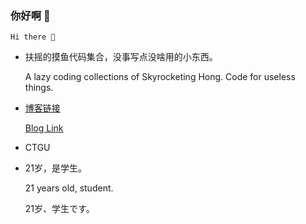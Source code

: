 ### 你好啊 👋
    
    Hi there 👋
- 扶摇的摸鱼代码集合，没事写点没啥用的小东西。
  
  A lazy coding collections of Skyrocketing Hong. Code for useless things.
- [博客链接](https://skyrocketing.ninja/)

  [Blog Link](https://skyrocketing.ninja/)
- CTGU
- 21岁，是学生。

  21 years old, student.
  
  21岁、学生です。

<!--
**skyrocketingHong/skyrocketingHong** is a ✨ _special_ ✨ repository because its `README.md` (this file) appears on your GitHub profile.
- 🔭 I’m currently working on ...
- 🌱 I’m currently learning ...
- 👯 I’m looking to collaborate on ...
- 🤔 I’m looking for help with ...
- 💬 Ask me about ...
- 📫 How to reach me: ...
- 😄 Pronouns: ...
- ⚡ Fun fact: ...
-->
